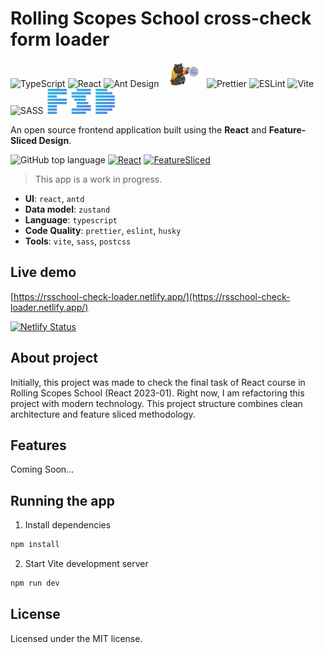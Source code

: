 # Rolling Scopes School cross-check form loader

<p>
<img height="40" src="https://github.com/gilbarbara/logos/raw/main/logos/typescript-icon.svg" alt="TypeScript" title="TypeScript">
<img height="40" src="https://raw.githubusercontent.com/gilbarbara/logos/main/logos/react.svg" alt="React" title="React">
<img height="40" src="https://github.com/gilbarbara/logos/raw/main/logos/ant-design.svg" alt="Ant Design" title="Ant Design">
<img height="40" src="./src/assets/zustand.png" alt="Zustand" title="Zustand">
<img height="40" src="https://github.com/gilbarbara/logos/raw/main/logos/prettier.svg" alt="Prettier" title="Prettier">
<img height="40" src="https://github.com/gilbarbara/logos/raw/main/logos/eslint.svg" alt="ESLint" title="ESLint">
<img height="40" src="https://github.com/gilbarbara/logos/raw/main/logos/vitejs.svg" alt="Vite" title="Vite">
<img height="40" src="https://github.com/gilbarbara/logos/raw/main/logos/sass.svg" alt="SASS" title="SASS">
<img height="40" src="./src/assets/fsd.png" alt="Feature-Sliced Design" title="Feature-Sliced Design">
</p>

An open source frontend application built using the **React** and **Feature-Sliced Design**.

![GitHub top language](https://img.shields.io/badge/TypeScript-71.6%25-blue)
[![React](https://img.shields.io/badge/Powered%20By-React-149eca)](https://react.dev)
[![FeatureSliced](https://img.shields.io/badge/Powered%20by-%F0%9F%8D%B0%20Feature%20Sliced-%235c9cb5)](https://feature-sliced.design/)


> This app is a work in progress.

- **UI**: `react`, `antd`
- **Data model**: `zustand`
- **Language**: `typescript` 
- **Code Quality**: `prettier`, `eslint`, `husky`
- **Tools**: `vite`, `sass`, `postcss`

## Live demo

[https://rsschool-check-loader.netlify.app/](https://rsschool-check-loader.netlify.app/)

[![Netlify Status](https://api.netlify.com/api/v1/badges/662b692e-101d-4e44-9ad8-cd0b307e9a56/deploy-status)](https://app.netlify.com/sites/rs-school-check-loader/deploys)

## About project

Initially, this project was made to check the final task of React course in Rolling Scopes School (React 2023-01).
Right now, I am refactoring this project with modern technology. This project structure combines clean architecture and feature sliced methodology.

## Features

Coming Soon...

## Running the app

1. Install dependencies

```bash
npm install
```

2. Start Vite development server

```bash
npm run dev
```

## License

Licensed under the MIT license.
